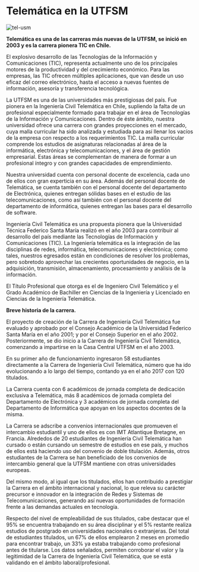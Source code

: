 # Telemática en la UTFSM

<img src="https://telematica.usm.cl/wp-content/uploads/2017/05/Logo-Telematica-e1495421650930-300x300.png" alt="tel-usm">


**Telemática es una de las carreras más nuevas de la UTFSM, se inició en 2003 y es la carrera pionera TIC en Chile.**

El explosivo desarrollo de las Tecnologías de la Información y Comunicaciones (TIC), representa actualmente uno de los principales motores de la productividad y del crecimiento económico. Para las empresas, las TIC ofrecen múltiples aplicaciones, que van desde un uso eficaz del correo electrónico, hasta el acceso a nuevas fuentes de información, asesoría y transferencia tecnológica.

La UTFSM es una de las universidades más prestigiosas del país. Fue pionera en la Ingeniería Civil Telemática en Chile, supliendo la falta de un profesional especialmente formado para trabajar en el área de Tecnologías de la Información y Comunicaciones. Dentro de éste ámbito, nuestra universidad ofrece una carrera con grandes proyecciones en el mercado, cuya malla curricular ha sido analizada y estudiada para así llenar los vacíos de la empresa con respecto a los requerimientos TIC. La malla curricular comprende los estudios de asignaturas relacionadas al área de la informática, electrónica y telecomunicaciones, y el área de gestión empresarial. Estas áreas se complementan de manera de formar a un profesional íntegro y con grandes capacidades de emprendimiento.

Nuestra universidad cuenta con personal docente de excelencia, cada uno de ellos con gran experticia en su área. Además del personal docente de Telemática, se cuenta también con el personal docente del departamento de Electrónica, quienes entregan sólidas bases en el estudio de las telecomunicaciones, como así también con el personal docente del departamento de informática, quienes entregan las bases para el desarrollo de software.

Ingeniería Civil Telemática es una propuesta pionera que la Universidad Técnica Federico Santa María realizó en el año 2003 para contribuir al desarrollo del país mediante las Tecnologías de Información y Comunicaciones (TIC). La Ingeniería telemática es la integración de las disciplinas de redes, informática, telecomunicaciones y electrónica; como tales, nuestros egresados están en condiciones de resolver los problemas, pero sobretodo aprovechar las crecientes oportunidades de negocio, en la adquisición, transmisión, almacenamiento, procesamiento y análisis de la información.

El Título Profesional que otorga es el de Ingeniero Civil Telemático y el Grado Académico de Bachiller en Ciencias de la Ingeniería y Licenciado en Ciencias de la Ingeniería Telemática.

**Breve historia de la carrera.**

El proyecto de creación de la Carrera de Ingeniería Civil Telemática fue evaluado y aprobado por el Consejo Académico de la Universidad Federico Santa María en el año 2001; y por el Consejo Superior en el año 2002. Posteriormente, se dio inicio a la Carrera de Ingeniería Civil Telemática, comenzando a impartirse en la Casa Central UTFSM en el año 2003.

En su primer año de funcionamiento ingresaron 58 estudiantes directamente a la Carrera de Ingeniería Civil Telemática, número que ha ido evolucionando a lo largo del tiempo, contando ya en el año 2017 con 120 titulados.

La Carrera cuenta con 6 académicos de jornada completa de dedicación exclusiva a Telemática, más 8 académicos de jornada completa del Departamento de Electrónica y 3 académicos de jornada completa del Departamento de Informática que apoyan en los aspectos docentes de la misma.

La Carrera se adscribe a convenios internacionales que promueven el intercambio estudiantil y uno de ellos es con IMT Atlantique Bretagne, en Francia.  Alrededos de 20 estudiantes de Ingeniería Civil Telemática han cursado o están cursando un semestre de estudios en ese país, y muchos de ellos está haciendo uso del convenio de doble titulación.  Además, otros estudiantes de la Carrera se han beneficiado de los convenios de intercambio general que la UTFSM mantiene con otras universidades europeas.

Del mismo modo, al igual que los titulados, ellos han contribuido a prestigiar la Carrera en el ámbito internacional y nacional, lo que releva su carácter precursor e innovador en la integración de Redes y Sistemas de Telecomunicaciones, generando así nuevas oportunidades de formación frente a las demandas actuales en tecnología.

Respecto del nivel de empleabilidad de sus titulados, cabe destacar que el 95% se encuentra trabajando en su área disciplinar y el 5% restante realiza estudios de postgrado en universidades nacionales o extranjeras. Del total de estudiantes titulados, un 67% de ellos emplearon 2 meses en promedio para encontrar trabajo, un 33% ya estaba trabajando como profesional antes de titularse. Los datos señalados,  permiten corroborar el valor y la legitimidad de la Carrera de Ingeniería Civil Telemática, que se está validando en el ámbito laboral/profesional.
